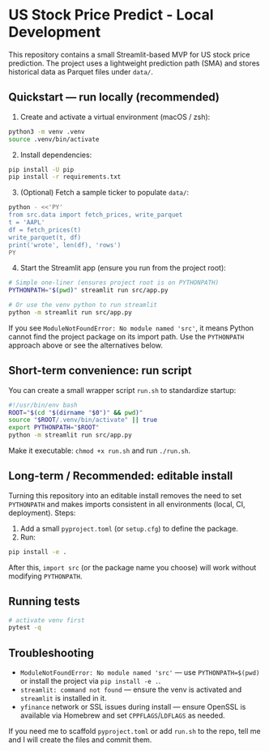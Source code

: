 # US Stock Price Predict - Local Development

This repository contains a small Streamlit-based MVP for US stock price prediction. The project uses a lightweight prediction path (SMA) and stores historical data as Parquet files under `data/`.

## Quickstart — run locally (recommended)

1. Create and activate a virtual environment (macOS / zsh):

```bash
python3 -m venv .venv
source .venv/bin/activate
```

2. Install dependencies:

```bash
pip install -U pip
pip install -r requirements.txt
```

3. (Optional) Fetch a sample ticker to populate `data/`:

```bash
python - <<'PY'
from src.data import fetch_prices, write_parquet
t = 'AAPL'
df = fetch_prices(t)
write_parquet(t, df)
print('wrote', len(df), 'rows')
PY
```

4. Start the Streamlit app (ensure you run from the project root):

```bash
# Simple one-liner (ensures project root is on PYTHONPATH)
PYTHONPATH="$(pwd)" streamlit run src/app.py

# Or use the venv python to run streamlit
python -m streamlit run src/app.py
```

If you see `ModuleNotFoundError: No module named 'src'`, it means Python cannot find the project package on its import path. Use the `PYTHONPATH` approach above or see the alternatives below.

## Short-term convenience: run script

You can create a small wrapper script `run.sh` to standardize startup:

```bash
#!/usr/bin/env bash
ROOT="$(cd "$(dirname "$0")" && pwd)"
source "$ROOT/.venv/bin/activate" || true
export PYTHONPATH="$ROOT"
python -m streamlit run src/app.py
```

Make it executable: `chmod +x run.sh` and run `./run.sh`.

## Long-term / Recommended: editable install

Turning this repository into an editable install removes the need to set `PYTHONPATH` and makes imports consistent in all environments (local, CI, deployment). Steps:

1. Add a small `pyproject.toml` (or `setup.cfg`) to define the package.
2. Run:

```bash
pip install -e .
```

After this, `import src` (or the package name you choose) will work without modifying `PYTHONPATH`.

## Running tests

```bash
# activate venv first
pytest -q
```

## Troubleshooting

- `ModuleNotFoundError: No module named 'src'` — use `PYTHONPATH=$(pwd)` or install the project via `pip install -e .`.
- `streamlit: command not found` — ensure the venv is activated and `streamlit` is installed in it.
- `yfinance` network or SSL issues during install — ensure OpenSSL is available via Homebrew and set `CPPFLAGS`/`LDFLAGS` as needed.

If you need me to scaffold `pyproject.toml` or add `run.sh` to the repo, tell me and I will create the files and commit them.
